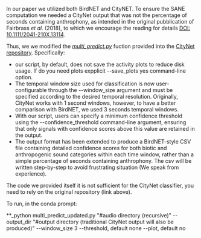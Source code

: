 In our paper we utilized both BirdNET and CityNET. To ensure the SANE computation we needed a CityNet output that was not the percentage of seconds containing anthrophony, as intended
in the original pubblication of Fairbrass _et al._ (2018), to which we encourage the reading for details [DOI: 10.1111/2041-210X.13114](https://doi.org/10.1111/2041-210X.13114). 

Thus, we
we modified the [_multi_predict.py_](https://github.com/mdfirman/CityNet/blob/master/multi_predict.py) fuction provided into the [CityNet repository](https://github.com/mdfirman/CityNet/tree/master).
Specifically:
- our script, by default, does not save the activity plots to reduce disk usage. If do you need plots expplicit --save_plots yes command-line option.
- The temporal window size used for classification is now user-configurable through the --window_size argument and must be specified according to the desired temporal resolution.
  Originally, CityNet works with 1 second windows, however, to have a better comparison with BirdNET, we used 3 seconds temporal windows.
- With our script, users can specify a minimum confidence threshold using the --confidence_threshold command-line argument, ensuring that only signals with confidence scores above this value are retained in the output.
- The output format has been extended to produce a BirdNET-style CSV file containing detailed confidence scores for both biotic and anthropogenic sound categories within each time window,
  rather than a simple percentage of seconds containing anthrophony. The csv will be written step-by-step to avoid frustrating situation (We speak from experience).

The code we provided itself it is not sufficient for the CityNet classifier, you need to rely on the original repository (link above).

To run, in the conda prompt:

**_python multi_predict_updated.py "#audio directory (recursive)" --output_dir "#output directory (traditional CityNet output will also be produced)" --window_size 3 --threshold, default none --plot, default no

